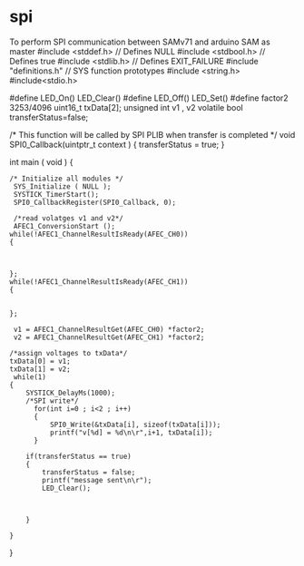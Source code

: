 # spi
To perform SPI communication between SAMv71 and arduino
SAM as master
#include <stddef.h>                     // Defines NULL
#include <stdbool.h>                    // Defines true
#include <stdlib.h>                     // Defines EXIT_FAILURE
#include "definitions.h"                // SYS function prototypes
#include <string.h>
#include<stdio.h>

#define LED_On()      LED_Clear()
#define LED_Off()     LED_Set()
#define factor2         3253/4096
uint16_t txData[2];
unsigned int  v1 , v2
volatile bool transferStatus=false;
 

/* This function will be called by SPI PLIB when transfer is completed */
void SPI0_Callback(uintptr_t context )
{
    transferStatus = true;
}


 
int main ( void )
{
    
    /* Initialize all modules */
     SYS_Initialize ( NULL ); 
     SYSTICK_TimerStart();
     SPI0_CallbackRegister(SPI0_Callback, 0);
     
     /*read volatges v1 and v2*/
     AFEC1_ConversionStart ();
    while(!AFEC1_ChannelResultIsReady(AFEC_CH0)) 
    {

    
    
    };
    while(!AFEC1_ChannelResultIsReady(AFEC_CH1))
    {
        
        
    };
    
     v1 = AFEC1_ChannelResultGet(AFEC_CH0) *factor2;
     v2 = AFEC1_ChannelResultGet(AFEC_CH1) *factor2;
    
    /*assign voltages to txData*/
    txData[0] = v1;
    txData[1] = v2;
     while(1)
    {
        SYSTICK_DelayMs(1000);
        /*SPI write*/
          for(int i=0 ; i<2 ; i++)
          {
              SPI0_Write(&txData[i], sizeof(txData[i]));
              printf("v[%d] = %d\n\r",i+1, txData[i]);
          }
       
        if(transferStatus == true)
        {
            transferStatus = false;
            printf("message sent\n\r");
            LED_Clear();
            
            
           
        }

    }
}
